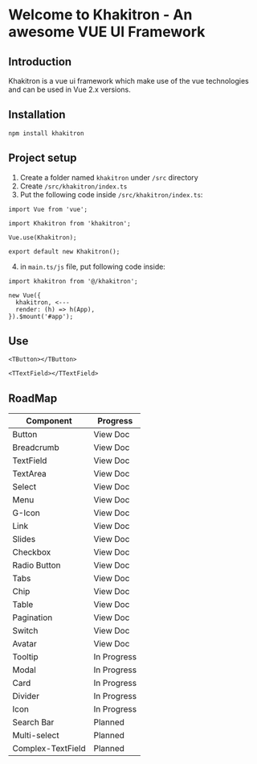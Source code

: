 # Welcome to Khakitron - An awesome VUE UI Framework

## Introduction

Khakitron is a vue ui framework which make use of the vue technologies and can be used in Vue 2.x versions.


## Installation

`npm install khakitron`


## Project setup

1. Create a folder named ```khakitron``` under ```/src``` directory
2. Create ```/src/khakitron/index.ts```
3. Put the following code inside ```/src/khakitron/index.ts```:

```
import Vue from 'vue';

import Khakitron from 'khakitron';
 
Vue.use(Khakitron);
 
export default new Khakitron();
```

4. in ```main.ts/js``` file, put following code inside:

```
import khakitron from '@/khakitron';

new Vue({
  khakitron, <---
  render: (h) => h(App),
}).$mount('#app');

```

## Use

```
<TButton></TButton>
```
```
<TTextField></TTextField>
```

## RoadMap

| Component      | Progress |
| ----------- | ----------- |
| Button      | View Doc       |
| Breadcrumb      | View Doc       |
| TextField      | View Doc       |
| TextArea      | View Doc       |
| Select      | View Doc       |
| Menu      | View Doc       |
| G-Icon      | View Doc       |
| Link      | View Doc       |
| Slides      | View Doc       |
| Checkbox      | View Doc       |
| Radio Button      | View Doc       |
| Tabs      | View Doc       |
| Chip      | View Doc       |
| Table      | View Doc       |
| Pagination      | View Doc       |
| Switch      | View Doc       |
| Avatar   | View Doc        |
| Tooltip   | In Progress        |
| Modal   | In Progress        |
| Card   | In Progress        |
| Divider   | In Progress        |
| Icon   | In Progress        |
| Search Bar      | Planned       |
| Multi-select      | Planned       |
| Complex-TextField      | Planned       |


